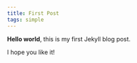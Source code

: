 ```yaml
---
title: First Post
tags: simple
---
```

**Hello world**, this is my first Jekyll blog post.

I hope you like it!
